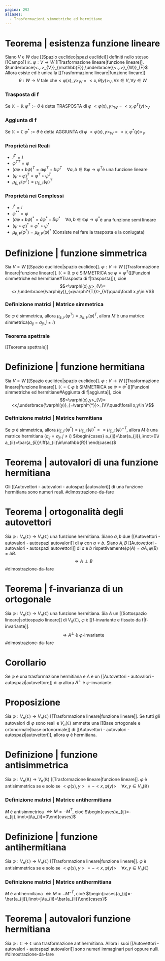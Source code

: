 ```yaml
---
pagina: 292
aliases:
  - Trasformazioni simmetriche ed hermitiane
---
```

# Teorema | esistenza funzione lineare
Siano $V$ e $W$ due [[Spazio euclideo|spazi euclidei]] definiti nello stesso [[Campo]] $\mathbb{K}$.
$\varphi:V\to W$ [[Trasformazione lineare|funzione lineare]].
$\underbrace{<.,.>_{V}}_{\mathbb{E}},\underbrace{{<.,.>}_{W}}_{F}$
Allora esiste ed è unica la [[Trasformazione lineare|funzione lineare]]
$$\theta:W\to V\mbox{ tale che} <\varphi(x),y>_{W}=<x,\theta(y)>_{V},\forall x\in V, \forall y \in W$$
### Trasposta di f
 Se $\mathbb{K}=\mathbb{R}$
 $\varphi^{T}:=\theta$ è detta TRASPOSTA di $\varphi$ 
$<\varphi(x),y>_{W}=<x,\varphi^{T}(y)>_{V}$
### Aggiunta di f
Se $\mathbb{K}=\mathbb{C}$
 $\varphi^{*}:= \theta$ è detta AGGIUNTA di $\varphi$
 $<\varphi(x),y>_{W}=<x,\varphi^{*}(y)>_{V}$  
### Proprietà nei Reali
- $I^{T}=I$
- $\varphi^{TT}=\varphi$
- $(a\varphi+b\psi)^{T}=a\varphi^{T}+b\psi^{T}\quad \forall a,b\in \mathbb{R} \varphi\to \varphi^{T}$è una funzione lineare
- $(\psi\circ \varphi)^{T}=\varphi^{T}\circ\psi^{T}$
- $\mu_{E,F}(\varphi^{T})=\mu_{E,F}(\varphi)^{T}$
### Proprietà nei Complessi
- $I^{*}=I$
- $\varphi^{**}=\varphi$
- $(a\varphi+b\psi)^{*}=\bar a\varphi^{*}+\bar b\psi^{*}\quad \forall a,b\in \mathbb{C} \varphi\to \varphi^{*}$è una funzione semi lineare
- $(\psi\circ \varphi)^{*}=\varphi^{*}\circ\psi^{*}$
- $\mu_{E,F}(\varphi^{*})=\mu_{E,F}(\varphi)^{*}$ (Consiste nel fare la trasposta e la coniugata)

# Definizione | funzione simmetrica
Sia $V=W$ [[Spazio euclideo|spazio euclideo]].
$\varphi:V\to W$ [[Trasformazione lineare|funzione lineare]].
$\mathbb{K}=\mathbb{R}$
$\varphi$ è SIMMETRICA se $\varphi=\varphi^{T}$([[Funzioni simmetriche ed hermitiane#Trasposta di f|trasposta]]), cioè
$$<\varphi(x),y>_{V}=<x,\underbrace{\varphi(y)}_{=\varphi^{T}}>_{V}\quad\forall x,y\in V$$
### Definizione matrici | Matrice simmetrica
Se $\varphi$ è simmetrica, allora $\mu_{E,F}(\varphi^{T})=\mu_{E,F}(\varphi)^{T}$, allora $M$ è una matrice simmetrica($a_{ij}=a_{ji},j\not= i$) 

### Teorema spettrale
[[Teorema spettrale]]
# Definizione | funzione hermitiana
Sia $V=W$ [[Spazio euclideo|spazio euclideo]].
$\varphi:V\to W$ [[Trasformazione lineare|funzione lineare]].
$\mathbb{K}=\mathbb{C}$
$\varphi$ è SIMMETRICA se $\varphi=\varphi^{*}$([[Funzioni simmetriche ed hermitiane#Aggiunta di f|aggiunta]], cioè
$$<\varphi(x),y>_{V}=<x,\underbrace{\varphi(y)}_{=\varphi^{*}}>_{V}\quad\forall x,y\in V$$
### Definizione matrici | Matrice hermitiana
Se $\varphi$ è simmetrica, allora $\mu_{E,F}(\varphi^{*})=\mu_{E,F}(\varphi)^{*}= =\mu_{E,F}(\varphi)^{-T}$, allora $M$ è una matrice hermitiana ($a_{ij}=a_{ji},j\not= i$) $\begin{cases} a_{ij}=\bar{a_{ji}},i\not=0\\ a_{ii}=\bar{a_{ii}}\iff(a_{ii}\in\mathbb{R}) \end{cases}$
# Teorema | autovalori di una funzione hermitiana
Gli [[Autovettori - autovalori - autospazi|autovalori]] di una funzione hermitiana sono numeri reali.
#dimostrazione-da-fare 
# Teorema | ortogonalità degli autovettori
Sia $\varphi:V_n(\mathbb{C})\to V_{n}(\mathbb{C})$ una funzione hermitiana.
Siano $a,b$ due [[Autovettori - autovalori - autospazi|autovalori]] di $\varphi$ con $a\not= b$.
Siano $A,B$ [[Autovettori - autovalori - autospazi|autovettori]] di $a$ e $b$ rispettivamente($\varphi(A)=aA,\varphi(B)=bB$.
$$\Rightarrow A\perp B$$
#dimostrazione-da-fare 
# Teorema | f-invarianza di un ortogonale
Sia $\varphi:V_n(\mathbb{C})\to V_{n}(\mathbb{C})$ una funzione hermitiana.
Sia $A$ un [[Sottospazio lineare|sottospazio lineare]] di $V_n(\mathbb{C})$, $\varphi$ è [[f-invariante e fissato da f|f-invariante]].
$$\Rightarrow A^{\perp}\mbox{ è }\varphi\mbox{-invariante}$$
#dimostrazione-da-fare 
# Corollario
Se $\varphi$ è una trasformazione hermitiana e $A$ è un [[Autovettori - autovalori - autospazi|autovettore]] di $\varphi$ allora $A^{\perp}$ è $\varphi$-invariante.
# Proposizione
Sia $\varphi:V_n(\mathbb{C})\to V_{n}(\mathbb{C})$ [[Trasformazione lineare|funzione lineare]].
Se tutti gli autovalori di $\varphi$ sono reali e $V_{n}(\mathbb{C})$ ammette una [[Base ortogonale e ortonormale|base ortonormale]] di [[Autovettori - autovalori - autospazi|autovettori]], allora $\varphi$ è hermitiana.
# Definizione | funzione antisimmetrica
Sia $\varphi:V_n(\mathbb{R})\to V_{n}(\mathbb{R})$ [[Trasformazione lineare|funzione lineare]].
$\varphi$ è antisimmetrica se e solo se $<\varphi(x),y>=-<x,\varphi(y)>\quad \forall x,y\in V_{n}(\mathbb{R})$
### Definizione matrici | Matrice antihermitiana
$M$ è antisimmetrica $\iff M = -M^{T}$, cioè $\begin{cases}a_{ij}=-a_{ij},i\not=j\\a_{ii}=0\end{cases}$
# Definizione | funzione antihermitiana
Sia $\varphi:V_n(\mathbb{C})\to V_{n}(\mathbb{C})$ [[Trasformazione lineare|funzione lineare]].
$\varphi$ è antisimmetrica se e solo se $<\varphi(x),y>=-<x,\varphi(y)>\quad \forall x,y\in V_{n}(\mathbb{C})$
### Definizione matrici | Matrice antihermitiana
$M$ è antihermitiana $\iff M = -M^{-T}$, cioè $\begin{cases}a_{ij}=-\bar{a_{ij}},i\not=j\\a_{ii}=\bar{a_{ii}}\end{cases}$

# Teorema | autovalori funzione hermitiana
Sia $\varphi:\mathbb{C}\to\mathbb{C}$ una trasformazione antihermitiana.
Allora i suoi [[Autovettori - autovalori - autospazi|autovalori]] sono numeri immaginari puri oppure nulli.
#dimostrazione-da-fare 